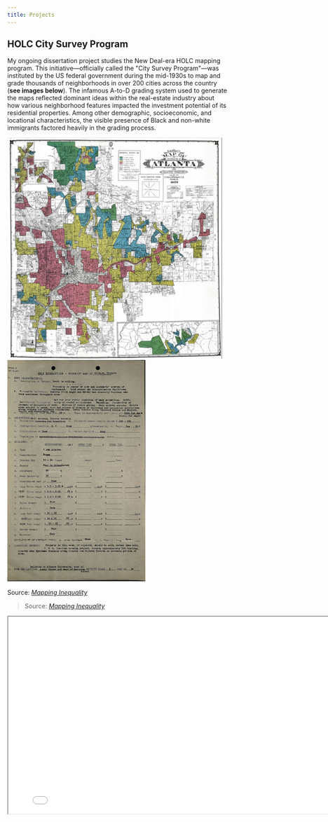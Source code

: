 ```yaml
---
title: Projects
---
```


## HOLC City Survey Program
My ongoing dissertation project studies the New Deal-era HOLC mapping program. This initiative&mdash;officially called the "City Survey Program"&mdash;was instituted by the US federal government during the mid-1930s to map and grade thousands of neighborhoods in over 200 cities across the country (**see images below**). The infamous A-to-D grading system used to generate the maps reflected dominant ideas within the real-estate industry about how various neighborhood features impacted the investment potential of its residential properties. Among other demographic, socioeconomic, and locational characteristics, the visible presence of Black and non-white immigrants factored heavily in the grading process.

<p float="left">
  <img src="/HOLC/ATLHOLC.jpg" width="490" height = 505 title="Atlanta HOLC Map" />
  <img src="/HOLC/ATLADS.jpg" width="315" height = 505 title="Sample 'Area Description' Sheet" />
  <figcaption>Source: <a href="https://dsl.richmond.edu/panorama/redlining/#loc=4/40.886/-105.499&text=downloads"><em>Mapping Inequality</em></a> </figcaption>
</p>


> Source: [*Mapping Inequality*](https://dsl.richmond.edu/panorama/redlining/#loc=4/40.886/-105.499&text=downloads)

<iframe
    width="800"
    height="450"
    src="/holc_map.html" >
</iframe>

